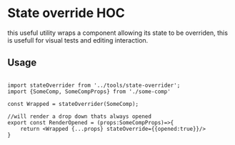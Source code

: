 # State override HOC

this useful utility wraps a component allowing its state to be overriden, this is usefull for visual tests and editing interaction.

## Usage

```tsx

import stateOverrider from '../tools/state-overrider';
import {SomeComp, SomeCompProps} from './some-comp'

const Wrapped = stateOverrider(SomeComp);

//will render a drop down thats always opened
export const RenderOpened = (props:SomeCompProps)=>{
    return <Wrapped {...props} stateOverride={{opened:true}}/>
}



```